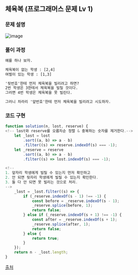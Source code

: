 ## 체육복 (프로그래머스 문제 Lv 1)

### 문제 설명

![image](https://user-images.githubusercontent.com/39308313/144626552-cd1173fb-67cf-4561-9f7e-90dbc7e01145.png)

### 풀이 과정

```txt
예를 하나 보자.

체육복이 없는 학생 : [2,4]
여벌이 있는 학생 : [1,3]

'뒷번호'한테 먼저 체육복을 빌리려고 하면?
2번 학생은 3한테서 체육복을 빌릴 것이다.
그러면 4번 학생은 체육복을 못 빌린다.

그러니 차라리 '앞번호'한테 먼저 체육복을 빌리려고 시도하자.
```

### 코드 구현

```javascript
function solution(n, lost, reserve) {
<!-- lost와 reserve를 오름차순 정렬 & 중복하는 숫자를 제거한다.-->
	let _lost = lost
		.sort((a, b) => a - b)
		.filter((s) => reserve.indexOf(s) === -1);
	let _reserve = reserve
		.sort((a, b) => a - b)
		.filter((s) => lost.indexOf(s) === -1);

<!-- 
1. 앞자리 학생에게 빌릴 수 있는지 먼저 확인하고
2. 안 되면 뒷자리 학생에게 빌릴 수 있는지 확인한다.
3. 둘 다 안 되면 못 빌리는 것으로 처리.
-->
	_lost = _lost.filter((s) => {
		if (_reserve.indexOf(s - 1) !== -1) {
			const before = _reserve.indexOf(s - 1);
			_reserve.splice(before, 1);
			return false;
		} else if (_reserve.indexOf(s + 1) !== -1) {
			const after = _reserve.indexOf(s + 1);
			_reserve.splice(after, 1);
			return false;
		} else {
			return true;
		}
	});
	return n - _lost.length;
}
```

[출처](https://programmers.co.kr/learn/courses/30/lessons/42862?)
